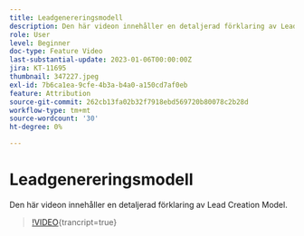 ```yaml
---
title: Leadgenereringsmodell
description: Den här videon innehåller en detaljerad förklaring av Lead Creation Model.
role: User
level: Beginner
doc-type: Feature Video
last-substantial-update: 2023-01-06T00:00:00Z
jira: KT-11695
thumbnail: 347227.jpeg
exl-id: 7b6ca1ea-9cfe-4b3a-b4a0-a150cd7af0eb
feature: Attribution
source-git-commit: 262cb13fa02b32f7918ebd569720b80078c2b28d
workflow-type: tm+mt
source-wordcount: '30'
ht-degree: 0%

---
```


# Leadgenereringsmodell

Den här videon innehåller en detaljerad förklaring av Lead Creation Model.

>[!VIDEO](https://video.tv.adobe.com/v/3432091/?learn=on&captions=swe){trancript=true}
